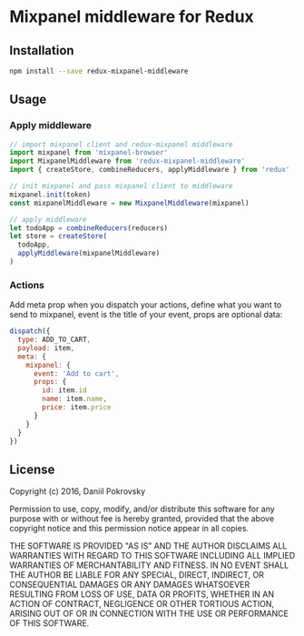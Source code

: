 # Mixpanel middleware for Redux

## Installation
```bash
npm install --save redux-mixpanel-middleware
```

## Usage

### Apply middleware
```javascript
// import mixpanel client and redux-mixpanel middleware
import mixpanel from 'mixpanel-browser'
import MixpanelMiddleware from 'redux-mixpanel-middleware'
import { createStore, combineReducers, applyMiddleware } from 'redux'

// init mixpanel and pass mixpanel client to middleware
mixpanel.init(token)
const mixpanelMiddleware = new MixpanelMiddleware(mixpanel)

// apply middleware
let todoApp = combineReducers(reducers)
let store = createStore(
  todoApp,
  applyMiddleware(mixpanelMiddleware)
)

```

### Actions
Add meta prop when you dispatch your actions, define what you want to send to mixpanel, event is the title of your event, props are optional data:
```javascript
dispatch({
  type: ADD_TO_CART,
  payload: item,
  meta: {
    mixpanel: {
      event: 'Add to cart',
      props: {
        id: item.id
        name: item.name,
        price: item.price
      }
    }
  }
})
```

## License

Copyright (c) 2016, Daniil Pokrovsky

Permission to use, copy, modify, and/or distribute this software for any purpose with or without fee is hereby granted, provided that the above copyright notice and this permission notice appear in all copies.

THE SOFTWARE IS PROVIDED "AS IS" AND THE AUTHOR DISCLAIMS ALL WARRANTIES WITH REGARD TO THIS SOFTWARE INCLUDING ALL IMPLIED WARRANTIES OF MERCHANTABILITY AND FITNESS. IN NO EVENT SHALL THE AUTHOR BE LIABLE FOR ANY SPECIAL, DIRECT, INDIRECT, OR CONSEQUENTIAL DAMAGES OR ANY DAMAGES WHATSOEVER RESULTING FROM LOSS OF USE, DATA OR PROFITS, WHETHER IN AN ACTION OF CONTRACT, NEGLIGENCE OR OTHER TORTIOUS ACTION, ARISING OUT OF OR IN CONNECTION WITH THE USE OR PERFORMANCE OF THIS SOFTWARE.
